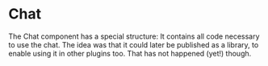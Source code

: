 # Chat

The Chat component has a special structure: It contains all code necessary to
use
the chat. The idea was that it could later be published as a library, to enable
using it in other
plugins too. That has not happened (yet!) though.
